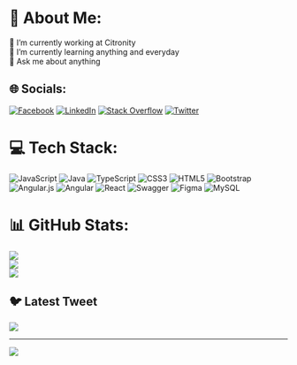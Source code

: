# 💫 About Me:
🔭 I’m currently working at Citronity<br>🌱 I’m currently learning anything and everyday<br>💬 Ask me about anything<br>


## 🌐 Socials:
[![Facebook](https://img.shields.io/badge/Facebook-%231877F2.svg?logo=Facebook&logoColor=white)](https://facebook.com/mohsensoftco) [![LinkedIn](https://img.shields.io/badge/LinkedIn-%230077B5.svg?logo=linkedin&logoColor=white)](https://linkedin.com/in/mohsenshahbazi) [![Stack Overflow](https://img.shields.io/badge/-Stackoverflow-FE7A16?logo=stack-overflow&logoColor=white)](https://stackoverflow.com/users/3999713/mohsen-shahbazi) [![Twitter](https://img.shields.io/badge/Twitter-%231DA1F2.svg?logo=Twitter&logoColor=white)](https://twitter.com/mohsenshahbazi) 

# 💻 Tech Stack:
![JavaScript](https://img.shields.io/badge/javascript-%23323330.svg?style=for-the-badge&logo=javascript&logoColor=%23F7DF1E) ![Java](https://img.shields.io/badge/java-%23ED8B00.svg?style=for-the-badge&logo=java&logoColor=white) ![TypeScript](https://img.shields.io/badge/typescript-%23007ACC.svg?style=for-the-badge&logo=typescript&logoColor=white) ![CSS3](https://img.shields.io/badge/css3-%231572B6.svg?style=for-the-badge&logo=css3&logoColor=white) ![HTML5](https://img.shields.io/badge/html5-%23E34F26.svg?style=for-the-badge&logo=html5&logoColor=white) ![Bootstrap](https://img.shields.io/badge/bootstrap-%23563D7C.svg?style=for-the-badge&logo=bootstrap&logoColor=white) ![Angular.js](https://img.shields.io/badge/angular.js-%23E23237.svg?style=for-the-badge&logo=angularjs&logoColor=white) ![Angular](https://img.shields.io/badge/angular-%23DD0031.svg?style=for-the-badge&logo=angular&logoColor=white) ![React](https://img.shields.io/badge/react-%2320232a.svg?style=for-the-badge&logo=react&logoColor=%2361DAFB) ![Swagger](https://img.shields.io/badge/-Swagger-%23Clojure?style=for-the-badge&logo=swagger&logoColor=white) 	![Figma](https://img.shields.io/badge/figma-%23F24E1E.svg?style=for-the-badge&logo=figma&logoColor=white) ![MySQL](https://img.shields.io/badge/mysql-%2300f.svg?style=for-the-badge&logo=mysql&logoColor=white)
# 📊 GitHub Stats:
![](https://github-readme-stats.vercel.app/api?username=mohsenshahbazi&theme=dark&hide_border=false&include_all_commits=true&count_private=true)<br/>
![](https://github-readme-streak-stats.herokuapp.com/?user=mohsenshahbazi&theme=dark&hide_border=false)<br/>
![](https://github-readme-stats.vercel.app/api/top-langs/?username=mohsenshahbazi&theme=dark&hide_border=false&include_all_commits=true&count_private=true&layout=compact)

## 🐦 Latest Tweet
[![](https://gtce.itsvg.in/api?username=mohsenshahbazi)](https://github.com/VishwaGauravIn/github-twitter-card-embed)

---
[![](https://visitcount.itsvg.in/api?id=mohsenshahbazi&icon=0&color=0)](https://visitcount.itsvg.in)

<!-- Proudly created with GPRM ( https://gprm.itsvg.in ) -->
